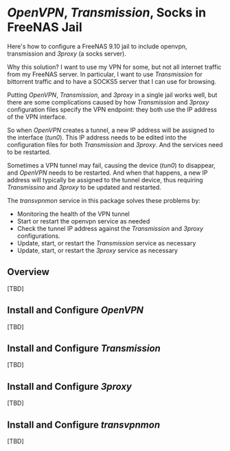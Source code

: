 # *OpenVPN*, *Transmission*, Socks in FreeNAS Jail 

Here's how to configure a FreeNAS 9.10 jail to include openvpn, transmission and *3proxy* (a socks server).

Why this solution? I want to use my VPN for some, but not all internet traffic from my FreeNAS server. In particular, I want to use *Transmission* for bittorrent traffic and to have a SOCKS5 server that I can use for browsing.

Putting *OpenVPN*, *Transmission*, and *3proxy* in a single jail works well, but there are some complications caused by how *Transmission* and *3proxy* configuration files specify the VPN endpoint: they both use the IP address of the VPN interface. 

So when *OpenVPN* creates a tunnel, a new IP address will be assigned to the interface (*tun0*). This IP address needs to be edited into the configuration files for both *Transmission* and *3proxy*. And the services need to be restarted.

Sometimes a VPN tunnel may fail, causing the device (*tun0*) to disappear, and *OpenVPN* needs to be restarted. And when that happens, a new IP address will typically be assigned to the tunnel device, thus requiring *Transmissino* and *3proxy* to be updated and restarted.

The *transvpnmon* service in this package solves these problems by:

* Monitoring the health of the VPN tunnel
* Start or restart the openvpn service as needed
* Check the tunnel IP address against the *Transmission* and *3proxy* configurations.
* Update, start, or restart the *Transmission* service as necessary
* Update, start, or restart the *3proxy* service as necessary

## Overview
[TBD]
## Install and Configure *OpenVPN*
[TBD]
## Install and Configure *Transmission*
[TBD]
## Install and Configure *3proxy*
[TBD]
## Install and Configure *transvpnmon*
[TBD]

